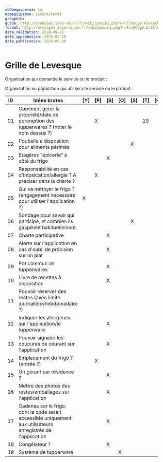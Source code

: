 ```yaml
---
codeequipemoa: 1a
nomequipemoa: 12caracteres
groupetd: 
guide: http://prodageo.insa-rouen.fr/wiki/pmwiki.php?n=FilRouge.HierachiserBesoins
format: http://prodageo.insa-rouen.fr/wiki/pmwiki.php?n=FilRouge.GrilleLevesque
date_validation: 2020-09-25
date_approbation: 2020-09-25
date_publication: 2020-09-30
---
```


# Grille de Levesque

Organisation qui demande le service ou le produit : 

Organisation ou population qui utilisera le service ou le produit : 


| ID | Idées brutes                 | [Y] | [P] | [B] | [O] | [S] | [T] | [H] | [R] |
|----|------------------------------|----------|----------|--------|-------------|----------|----------|-----------|------------|
| 01 	| Comment gérer la propriété/date de peremption des tupperwares ? (noter le nom dessus ?)    |          |     X     |        |             |          |      19    |           |            |
| 02 	| Poubelle à disposition pour aliments périmés     |          |          |        |             |    X      |          |           |      X      |
| 03 	| Etagères "épicerie" à côté du frigo         	|          |          |    X    |             |          |          |           |            |
| 04 	| Responsabilité en cas d'intoxication/allergie ? A préciser dans la charte ?|          |     X     |        |             |          |          |           |     12       |
| 05	| Qui va nettoyer le frigo ? (engagement nécessaire pour utiliser l'application ?)             	|     X     |          |        |             |          |          |           |            |
| 06  | Sondage pour savoir qui participe, et combien ils gaspillent habituellement |          |          |        |             |     X     |          |           |            |
| 07  | Charte participative |          |          |    X    |             |          |          |           |            |
| 08  | Alerte sur l'application en cas d'oubli de précision sur un plat |          |          |    X    |             |          |          |           |      12      |
| 09  | Pot commun de tupperwares |          |          |    X    |             |          |          |           |      19      |
| 10  | Livre de recettes à disposition |          |          |    X    |             |          |          |           |            |
| 11  | Pouvoir réserver des restes (avec limite journalière/hebdomadaire ?) |          |          |        |             |          |          |           |            |
| 12  | Indiquer les allergènes sur l'application/le tupperware |          |          |    X    |             |          |          |           |            |
| 13  | Pouvoir signaler les coupures de courant sur l'application |          |          |    X    |             |          |          |           |            |
| 14  | Emplacement du frigo ? (entrée ?) |          |     X     |        |             |          |          |           |            |
| 15  | Un gérant par résidence ? |          |          |    X    |             |          |          |           |            |
| 16  | Mettre des photos des restes/emballages sur l'application |          |          |    X    |             |          |          |           |            |
| 17  | Cadenas sur le frigo, dont le code serait accessible uniquement aux utilisateurs enregistrés de l'application |          |          |    X    |             |          |          |           |      X      |
| 18  | Congélateur ? |          |          |    X    |             |          |          |           |            |
| 19  | Système de tupperware |          |          |        |      X       |          |          |           |            |
